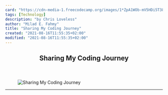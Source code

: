 ```yaml
---
card: "https://cdn-media-1.freecodecamp.org/images/1*ZpA1WOb-mV5HDi5T38QJWg.jpeg"
tags: [Technology]
description: "by Chris Loveless"
author: "Milad E. Fahmy"
title: "Sharing My Coding Journey"
created: "2021-08-16T11:55:35+02:00"
modified: "2021-08-16T11:55:35+02:00"
---
```

<div class="site-wrapper">
<main id="site-main" class="site-main outer">
<div class="inner">
<article class="post-full post tag-technology tag-education tag-javascript tag-design tag-medium ">
<header class="post-full-header">
<h1 class="post-full-title">Sharing My Coding Journey</h1>
</header>
<figure class="post-full-image">
<picture>
<source media="(max-width: 700px)" sizes="1px" srcset="data:image/gif;base64,R0lGODlhAQABAIAAAAAAAP///yH5BAEAAAAALAAAAAABAAEAAAIBRAA7 1w">
<source media="(min-width: 701px)" sizes="(max-width: 800px) 400px,
(max-width: 1170px) 700px,
1400px" srcset="https://cdn-media-1.freecodecamp.org/images/1*ZpA1WOb-mV5HDi5T38QJWg.jpeg 300w,
https://cdn-media-1.freecodecamp.org/images/1*ZpA1WOb-mV5HDi5T38QJWg.jpeg 600w,
https://cdn-media-1.freecodecamp.org/images/1*ZpA1WOb-mV5HDi5T38QJWg.jpeg 1000w,
https://cdn-media-1.freecodecamp.org/images/1*ZpA1WOb-mV5HDi5T38QJWg.jpeg 2000w">
<img onerror="this.style.display='none'" src="https://cdn-media-1.freecodecamp.org/images/1*ZpA1WOb-mV5HDi5T38QJWg.jpeg" alt="Sharing My Coding Journey">
</picture>
</figure>
<section class="post-full-content">
<div class="post-content medium-migrated-article">
</div>
<hr>
</section>
</article>
</div>
</main>
</div>
<!-- Google Tag Manager (noscript) -->
<!-- End Google Tag Manager (noscript) -->
